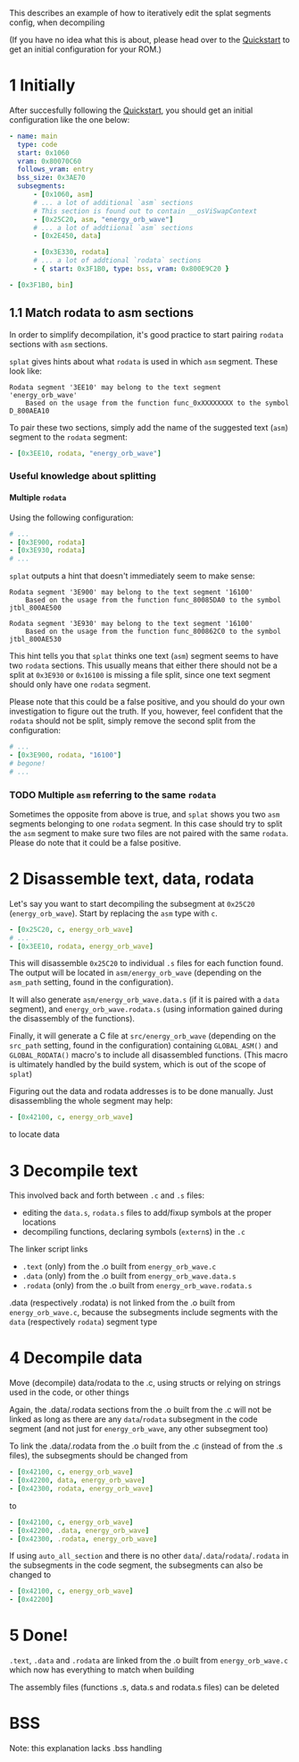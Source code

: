 This describes an example of how to iteratively edit the splat segments config, when decompiling

(If you have no idea what this is about, please head over to the [Quickstart](https://github.com/ethteck/splat/wiki/Quickstart) to get an initial configuration for your ROM.)

# 1 Initially

After succesfully following the [Quickstart](https://github.com/ethteck/splat/wiki/Quickstart), you should get an initial configuration like the one below:
```yaml
- name: main
  type: code
  start: 0x1060
  vram: 0x80070C60
  follows_vram: entry
  bss_size: 0x3AE70
  subsegments:
      - [0x1060, asm]
      # ... a lot of additional `asm` sections
      # This section is found out to contain __osViSwapContext
      - [0x25C20, asm, "energy_orb_wave"]
      # ... a lot of addtiional `asm` sections
      - [0x2E450, data]

      - [0x3E330, rodata]
      # ... a lot of addtional `rodata` sections
      - { start: 0x3F1B0, type: bss, vram: 0x800E9C20 }

- [0x3F1B0, bin]
```

## 1.1 Match rodata to asm sections

In order to simplify decompilation, it's good practice to start pairing `rodata` sections with `asm` sections.

`splat` gives hints about what `rodata` is used in which `asm` segment. These look like:

```
Rodata segment '3EE10' may belong to the text segment 'energy_orb_wave'
    Based on the usage from the function func_0xXXXXXXXX to the symbol D_800AEA10
```

To pair these two sections, simply add the name of the suggested text (`asm`) segment to the `rodata` segment:

```yaml
- [0x3EE10, rodata, "energy_orb_wave"]
```

### Useful knowledge about splitting

#### Multiple `rodata`
Using the following configuration:
```yaml
# ...
- [0x3E900, rodata]
- [0x3E930, rodata]
# ...
```

`splat` outputs a hint that doesn't immediately seem to make sense:

```
Rodata segment '3E900' may belong to the text segment '16100'
    Based on the usage from the function func_80085DA0 to the symbol jtbl_800AE500

Rodata segment '3E930' may belong to the text segment '16100'
    Based on the usage from the function func_800862C0 to the symbol jtbl_800AE530
```

This hint tells you that `splat` thinks one text (`asm`) segment seems to have two `rodata` sections. This usually means that either there should not be a split at `0x3E930` or `0x16100` is missing a file split, since one text segment should only have one `rodata` segment. 

Please note that this could be a false positive, and you should do your own investigation to figure out the truth. If you, however, feel confident that the `rodata` should not be split, simply remove the second split from the configuration:

```yaml
# ...
- [0x3E900, rodata, "16100"]
# begone!
# ...

```

### **TODO** Multiple `asm` referring to the same `rodata`

Sometimes the opposite from above is true, and `splat` shows you two `asm` segments belonging to one `rodata` segment. In this case should try to split the `asm` segment to make sure two files are not paired with the same `rodata`. Please do note that it could be a false positive.

# 2 Disassemble text, data, rodata

Let's say you want to start decompiling the subsegment at `0x25C20` (`energy_orb_wave`). Start by replacing the `asm` type with `c`.

```yaml
- [0x25C20, c, energy_orb_wave]
# ... 
- [0x3EE10, rodata, energy_orb_wave]
```

This will disassemble `0x25C20` to individual `.s` files for each function found. The output will be located in `asm/energy_orb_wave` (depending on the `asm_path` setting, found in the configuration).

It will also generate `asm/energy_orb_wave.data.s` (if it is paired with a `data` segment), and `energy_orb_wave.rodata.s` (using information gained during the disassembly of the functions).

Finally, it will generate a C file at `src/energy_orb_wave` (depending on the `src_path` setting, found in the configuration) containing `GLOBAL_ASM()` and `GLOBAL_RODATA()` macro's to include all disassembled functions. (This macro is ultimately handled by the build system, which is out of the scope of `splat`)

Figuring out the data and rodata addresses is to be done manually. Just disassembling the whole segment may help:
```yaml
- [0x42100, c, energy_orb_wave]
```
to locate data

# 3 Decompile text

This involved back and forth between `.c` and `.s` files:

- editing the `data.s`, `rodata.s` files to add/fixup symbols at the proper locations
- decompiling functions, declaring symbols (`extern`s) in the `.c`

The linker script links
- `.text` (only) from the .o built from `energy_orb_wave.c`
- `.data` (only) from the .o built from `energy_orb_wave.data.s`
- `.rodata` (only) from the .o built from `energy_orb_wave.rodata.s`

.data (respectively .rodata) is not linked from the .o built from `energy_orb_wave.c`, because the subsegments include segments with the `data` (respectively `rodata`) segment type

# 4 Decompile data

Move (decompile) data/rodata to the .c, using structs or relying on strings used in the code, or other things

Again, the .data/.rodata sections from the .o built from the .c will not be linked as long as there are any `data`/`rodata` subsegment in the code segment (and not just for `energy_orb_wave`, any other subsegment too)

To link the .data/.rodata from the .o built from the .c (instead of from the .s files), the subsegments should be changed from

```yaml
- [0x42100, c, energy_orb_wave]
- [0x42200, data, energy_orb_wave]
- [0x42300, rodata, energy_orb_wave]
```

to

```yaml
- [0x42100, c, energy_orb_wave]
- [0x42200, .data, energy_orb_wave]
- [0x42300, .rodata, energy_orb_wave]
```

If using `auto_all_section` and there is no other `data`/`.data`/`rodata`/`.rodata` in the subsegments in the code segment, the subsegments can also be changed to

```yaml
- [0x42100, c, energy_orb_wave]
- [0x42200]
```

# 5 Done!

`.text`, `.data` and `.rodata` are linked from the .o built from `energy_orb_wave.c` which now has everything to match when building

The assembly files (functions .s, data.s and rodata.s files) can be deleted

# BSS

Note: this explanation lacks .bss handling